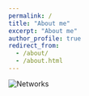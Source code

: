```yaml
---
permalink: /
title: "About me"
excerpt: "About me"
author_profile: true
redirect_from: 
  - /about/
  - /about.html
---
```


![Networks](/images/network.png)
